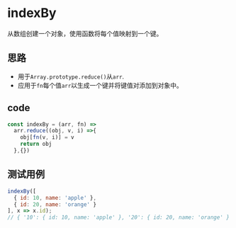 # indexBy

从数组创建一个对象，使用函数将每个值映射到一个键。

## 思路
- 用于`Array.prototype.reduce()`从`arr`.
- 应用于`fn`每个值`arr`以生成一个键并将键值对添加到对象中。

## code
```js
const indexBy = (arr, fn) => 
  arr.reduce((obj, v, i) =>{
    obj[fn(v, i)] = v
    return obj
  },{})
```

## 测试用例
```js
indexBy([
  { id: 10, name: 'apple' },
  { id: 20, name: 'orange' }
], x => x.id);
// { '10': { id: 10, name: 'apple' }, '20': { id: 20, name: 'orange' } }  
```
